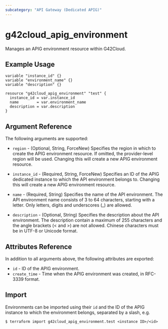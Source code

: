 ```yaml
---
subcategory: "API Gateway (Dedicated APIG)"
---
```


# g42cloud_apig_environment

Manages an APIG environment resource within G42Cloud.

## Example Usage

```hcl
variable "instance_id" {}
variable "environment_name" {}
variable "description" {}

resource "g42cloud_apig_environment" "test" {
  instance_id = var.instance_id
  name        = var.environment_name
  description = var.description
}
```

## Argument Reference

The following arguments are supported:

* `region` - (Optional, String, ForceNew) Specifies the region in which to create the APIG environment resource. If
  omitted, the provider-level region will be used. Changing this will create a new APIG environment resource.

* `instance_id` - (Required, String, ForceNew) Specifies an ID of the APIG dedicated instance to which the API
  environment belongs to. Changing this will create a new APIG environment resource.

* `name` - (Required, String) Specifies the name of the API environment. The API environment name consists of 3 to 64
  characters, starting with a letter. Only letters, digits and underscores (_) are allowed.

* `description` - (Optional, String) Specifies the description about the API environment. The description contain a
  maximum of 255 characters and the angle brackets (< and >) are not allowed. Chinese characters must be in UTF-8 or
  Unicode format.

## Attributes Reference

In addition to all arguments above, the following attributes are exported:

* `id` - ID of the APIG environment.
* `create_time` - Time when the APIG environment was created, in RFC-3339 format.

## Import

Environments can be imported using their `id` and the ID of the APIG instance to which the environment belongs,
separated by a slash, e.g.

```
$ terraform import g42cloud_apig_environment.test <instance ID>/<id>
```
